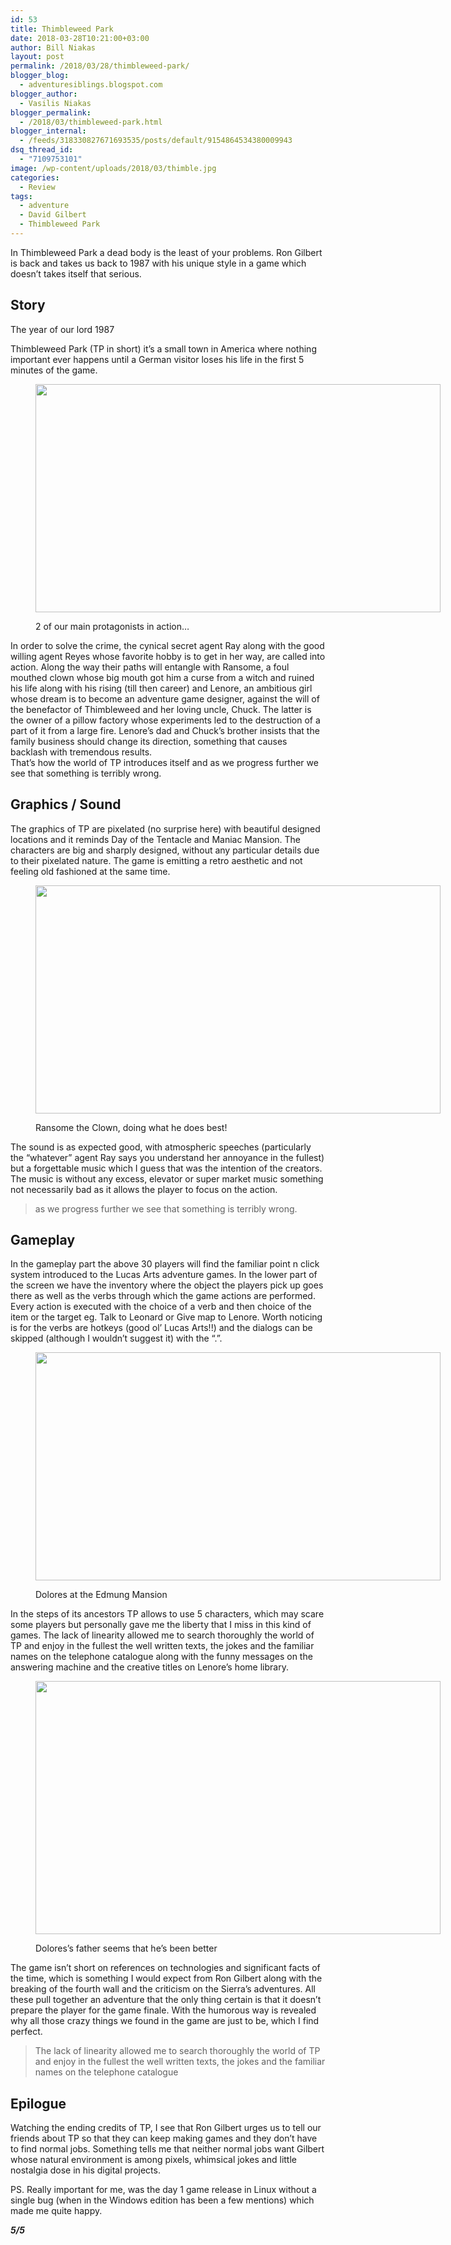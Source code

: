 ```yaml
---
id: 53
title: Thimbleweed Park
date: 2018-03-28T10:21:00+03:00
author: Bill Niakas
layout: post
permalink: /2018/03/28/thimbleweed-park/
blogger_blog:
  - adventuresiblings.blogspot.com
blogger_author:
  - Vasilis Niakas
blogger_permalink:
  - /2018/03/thimbleweed-park.html
blogger_internal:
  - /feeds/318330827671693535/posts/default/9154864534380009943
dsq_thread_id:
  - "7109753101"
image: /wp-content/uploads/2018/03/thimble.jpg
categories:
  - Review
tags:
  - adventure
  - David Gilbert
  - Thimbleweed Park
---
```

In Thimbleweed Park a dead body is the least of your problems. Ron Gilbert is back and takes us back to 1987 with his unique style in a game which doesn’t takes itself that serious.  
<!--more-->

## Story

The year of our lord 1987

Thimbleweed Park (TP in short) it’s a small town in America where nothing important ever happens until a German visitor loses his life in the first 5 minutes of the game.<figure id="attachment_82" aria-describedby="caption-attachment-82" style="width: 648px" class="wp-caption aligncenter">

<img class="size-full wp-image-82" src="https://i2.wp.com/adventuresiblings.net/wp-content/uploads/2018/03/thimbleweed1.jpg?resize=648%2C365&#038;ssl=1" alt="" width="648" height="365" srcset="https://i2.wp.com/adventuresiblings.net/wp-content/uploads/2018/03/thimbleweed1.jpg?w=648&ssl=1 648w, https://i2.wp.com/adventuresiblings.net/wp-content/uploads/2018/03/thimbleweed1.jpg?resize=300%2C169&ssl=1 300w" sizes="(max-width: 648px) 100vw, 648px" data-recalc-dims="1" /> <figcaption id="caption-attachment-82" class="wp-caption-text">2 of our main protagonists in action…</figcaption></figure> 

In order to solve the crime, the cynical secret agent Ray along with the good willing agent Reyes whose favorite hobby is to get in her way, are called into action. Along the way their paths will entangle with Ransome, a foul mouthed clown whose big mouth got him a curse from a witch and ruined his life along with his rising (till then career) and Lenore, an ambitious girl whose dream is to become an adventure game designer, against the will of the benefactor of Thimbleweed and her loving uncle, Chuck. The latter is the owner of a pillow factory whose experiments led to the destruction of a part of it from a large fire. Lenore’s dad and Chuck’s brother insists that the family business should change its direction, something that causes backlash with tremendous results.  
That’s how the world of TP introduces itself and as we progress further we see that something is terribly wrong.

<h2 style="text-align: left;">
  Graphics / Sound
</h2>

The graphics of TP are pixelated (no surprise here) with beautiful designed locations and it reminds Day of the Tentacle and Maniac Mansion. The characters are big and sharply designed, without any particular details due to their pixelated nature. The game is emitting a retro aesthetic and not feeling old fashioned at the same time.<figure id="attachment_83" aria-describedby="caption-attachment-83" style="width: 648px" class="wp-caption aligncenter">

<img class="size-full wp-image-83" src="https://i1.wp.com/adventuresiblings.net/wp-content/uploads/2018/03/thimbleweed2.jpg?resize=648%2C365&#038;ssl=1" alt="" width="648" height="365" srcset="https://i1.wp.com/adventuresiblings.net/wp-content/uploads/2018/03/thimbleweed2.jpg?w=648&ssl=1 648w, https://i1.wp.com/adventuresiblings.net/wp-content/uploads/2018/03/thimbleweed2.jpg?resize=300%2C169&ssl=1 300w" sizes="(max-width: 648px) 100vw, 648px" data-recalc-dims="1" /> <figcaption id="caption-attachment-83" class="wp-caption-text">Ransome the Clown, doing what he does best!</figcaption></figure> 

The sound is as expected good, with atmospheric speeches (particularly the “whatever” agent Ray says you understand her annoyance in the fullest) but a forgettable music which I guess that was the intention of the creators. The music is without any excess, elevator or super market music something not necessarily bad as it allows the player to focus on the action.

> as we progress further we see that something is terribly wrong.

<h2 style="text-align: left;">
  Gameplay
</h2>

In the gameplay part the above 30 players will find the familiar point n click system introduced to the Lucas Arts adventure games. In the lower part of the screen we have the inventory where the object the players pick up goes there as well as the verbs through which the game actions are performed. Every action is executed with the choice of a verb and then choice of the item or the target eg. Talk to Leonard or Give map to Lenore. Worth noticing is for the verbs are hotkeys (good ol’ Lucas Arts!!) and the dialogs can be skipped (although I wouldn’t suggest it) with the “.”.<figure id="attachment_84" aria-describedby="caption-attachment-84" style="width: 648px" class="wp-caption aligncenter">

<img class="size-full wp-image-84" src="https://i2.wp.com/adventuresiblings.net/wp-content/uploads/2018/03/thimbleweed3.png?resize=648%2C365&#038;ssl=1" alt="" width="648" height="365" srcset="https://i2.wp.com/adventuresiblings.net/wp-content/uploads/2018/03/thimbleweed3.png?w=648&ssl=1 648w, https://i2.wp.com/adventuresiblings.net/wp-content/uploads/2018/03/thimbleweed3.png?resize=300%2C169&ssl=1 300w" sizes="(max-width: 648px) 100vw, 648px" data-recalc-dims="1" /> <figcaption id="caption-attachment-84" class="wp-caption-text">Dolores at the Edmung Mansion</figcaption></figure> 

In the steps of its ancestors TP allows to use 5 characters, which may scare some players but personally gave me the liberty that I miss in this kind of games. The lack of linearity allowed me to search thoroughly the world of TP and enjoy in the fullest the well written texts, the jokes and the familiar names on the telephone catalogue along with the funny messages on the answering machine and the creative titles on Lenore’s home library.<figure id="attachment_85" aria-describedby="caption-attachment-85" style="width: 648px" class="wp-caption aligncenter">

<img class="size-full wp-image-85" src="https://i1.wp.com/adventuresiblings.net/wp-content/uploads/2018/03/thimbleweed4.png?resize=648%2C405&#038;ssl=1" alt="" width="648" height="405" srcset="https://i1.wp.com/adventuresiblings.net/wp-content/uploads/2018/03/thimbleweed4.png?w=648&ssl=1 648w, https://i1.wp.com/adventuresiblings.net/wp-content/uploads/2018/03/thimbleweed4.png?resize=300%2C188&ssl=1 300w" sizes="(max-width: 648px) 100vw, 648px" data-recalc-dims="1" /> <figcaption id="caption-attachment-85" class="wp-caption-text">Dolores’s father seems that he’s been better</figcaption></figure> 

The game isn’t short on references on technologies and significant facts of the time, which is something I would expect from Ron Gilbert along with the breaking of the fourth wall and the criticism on the Sierra’s adventures. All these pull together an adventure that the only thing certain is that it doesn’t prepare the player for the game finale. With the humorous way is revealed why all those crazy things we found in the game are just to be, which I find perfect.

> The lack of linearity allowed me to search thoroughly the world of TP and enjoy in the fullest the well written texts, the jokes and the familiar names on the telephone catalogue

<h2 style="text-align: left;">
  Epilogue
</h2>

Watching the ending credits of TP, I see that Ron Gilbert urges us to tell our friends about TP so that they can keep making games and they don’t have to find normal jobs. Something tells me that neither normal jobs want Gilbert whose natural environment is among pixels, whimsical jokes and little nostalgia dose in his digital projects.

PS. Really important for me, was the day 1 game release in Linux without a single bug (when in the Windows edition has been a few mentions) which made me quite happy.

**_5/5_**